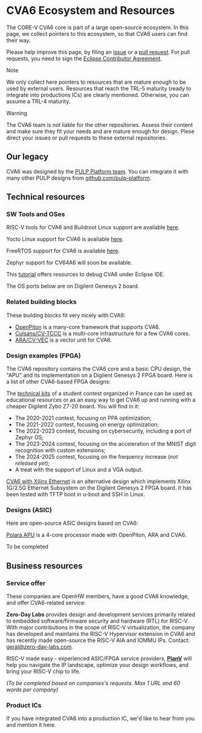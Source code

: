 # CVA6 Ecosystem and Resources

The CORE-V CVA6 core is part of a large open-source ecosystem. In this page, we collect pointers to this ecosystem, so that CVA6 users can find their way.

Please help improve this page, by filing an [issue](https://github.com/openhwgroup/cva6/issues) or a [pull request](https://github.com/openhwgroup/cva6/pulls). For pull requests, you need to sign the [Eclipse Contributor Agreement](https://www.eclipse.org/legal/ECA.php).

> [!NOTE]
> We only collect here pointers to resources that are mature enough to be used by external users.
> Resources that reach the TRL-5 maturity (ready to integrate into productions ICs) are clearly mentioned.
> Otherwise, you can assume a TRL-4 maturity.

> [!WARNING]  
> The CVA6 team is not liable for the other repositories.
> Assess their content and make sure they fit your needs and are mature enough for design.
> Plese direct your issues or pull requests to these external repositories.

## Our legacy

CVA6 was designed by the [PULP Platform team](https://www.pulp-platform.org/). You can integrate it with many other PULP designs from [github.com/pulp-platform](https://github.com/pulp-platform).

## Technical resources

### SW Tools and OSes

RISC-V tools for CVA6 and Buildroot Linux support are available [here](https://github.com/openhwgroup/cva6-sdk).

Yocto Linux support for CVA6 is available [here](https://github.com/openhwgroup/meta-cva6-yocto).

FreeRTOS support for CVA6 is available [here](https://github.com/FreeRTOS/FreeRTOS-Partner-Supported-Demos/tree/main/RISC-V_cva6).

Zephyr support for CV64A6 will soon be available.

This [tutorial](https://github.com/ThalesGroup/cva6-eclipse-demo) offers resources to debug CVA6 under Eclipse IDE.

The OS ports below are on Digilent Genesys 2 board.

### Related building blocks

These building blocks fit very nicely with CVA6:

- [OpenPiton](https://github.com/PrincetonUniversity/openpiton) is a many-core framework that supports CVA6.
- [Culsans/CV-TCCC](https://github.com/pulp-platform/culsans) is a multi-core infrastructure for a few CVA6 cores.
- [ARA/CV-VEC](https://github.com/pulp-platform/ara) is a vector unit for CVA6.

### Design examples (FPGA)

The CVA6 repository contains the CVA6 core and a basic CPU design, the "APU" and its implementation on a Digilent Genesys 2 FPGA board. Here is a list of other CVA6-based FPGA designs:

The [technical kits](https://github.com/thalesgroup/cva6-softcore-contest) of a student contest organized in France can be used as educational resources or as an easy way to get CVA6 up and running with a cheaper Digilent Zybo Z7-20 board. You will find in it:
- The 2020-2021 contest, focusing on PPA optimization;
- The 2021-2022 contest, focusing on energy optimization;
- The 2022-2023 contest, focusing on cybersecurity, including a port of Zephyr OS;
- The 2023-2024 contest, focusing on the acceleration of the MNIST digit recognition with custom extensions;
- The 2024-2025 contest, focusing on the frequency increase (_not released yet_);
- A treat with the support of Linux and a VGA output.

[CVA6 with Xilinx Ethernet](https://github.com/cispa/CVA6-Vivado-Project-with-Xilinx-AXI-Ethernet/) is an alternative design which implements Xilinx 1G/2.5G Ethernet Subsystem on the Digilent Genesys 2 FPGA board. It has been tested with TFTP boot in u-boot and SSH in Linux.

### Designs (ASIC)

Here are open-source ASIC designs based on CVA6:

[Polara APU](https://github.com/openhwgroup/core-v-polara-apu) is a 4-core processor made with OpenPiton, ARA and CVA6.

To be completed

## Business resources

### Service offer

These companies are OpenHW members, have a good CVA6 knowledge, and offer CVA6-related service:

**Zero-Day Labs** provides design and development services primarily related to embedded software/firmware security and hardware (RTL) for RISC-V.
With major contributions in the scope of RISC-V virtualization, the company has developed and maintains the RISC-V Hypervisor extension in CVA6
and has recently made open-source the RISC-V AIA and IOMMU IPs.
Contact: [geral@zero-day-labs.com](mailto:geral@zero-day-labs.com).

RISC-V made easy - experienced ASIC/FPGA service providers, [**PlanV**](https://planv.tech/) will help you navigate the IP landscape,
optimize your design workflows, and bring your RISC-V chip to life.

 _(To be completed based on companies's requests. Max 1 URL and 60 words per company)_

### Product ICs

If you have integrated CVA6 into a production IC, we'd like to hear from you and mention it here.

